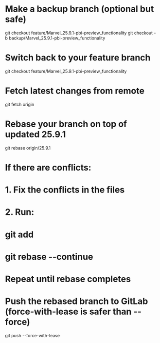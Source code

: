 # Make a backup branch (optional but safe)
git checkout feature/Marvel_25.9.1-pbi-preview_functionality
git checkout -b backup/Marvel_25.9.1-pbi-preview_functionality

# Switch back to your feature branch
git checkout feature/Marvel_25.9.1-pbi-preview_functionality

# Fetch latest changes from remote
git fetch origin

# Rebase your branch on top of updated 25.9.1
git rebase origin/25.9.1

# If there are conflicts:
#   1. Fix the conflicts in the files
#   2. Run:
#      git add <file>
#      git rebase --continue
#   Repeat until rebase completes

# Push the rebased branch to GitLab (force-with-lease is safer than --force)
git push --force-with-lease